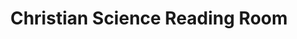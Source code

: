 ---
title: "Christian Science Reading Room"
url: /hanover/christian-science-reading-room/
shop: Bücher
---